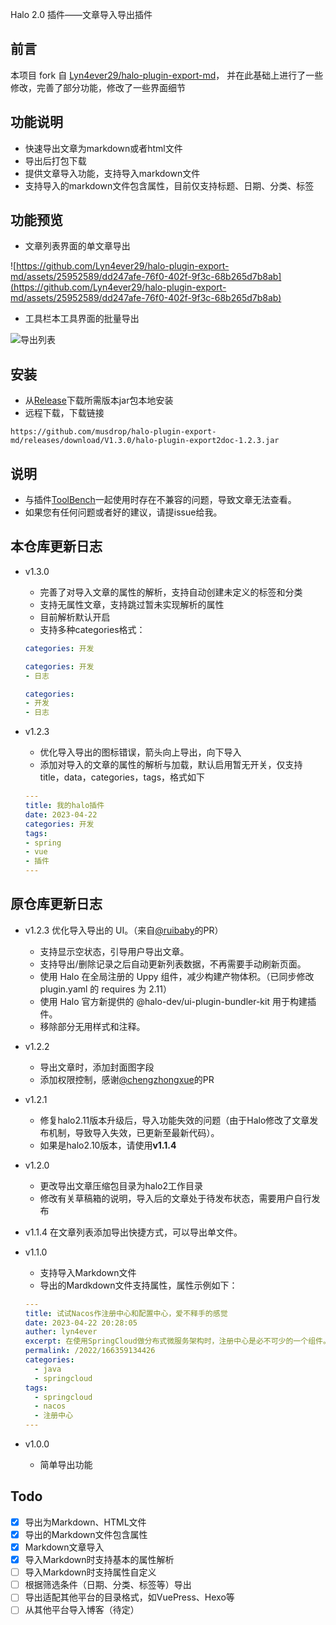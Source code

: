 Halo 2.0 插件——文章导入导出插件
## 前言
本项目 fork 自 [Lyn4ever29/halo-plugin-export-md](https://github.com/Lyn4ever29/halo-plugin-export-md)，
并在此基础上进行了一些修改，完善了部分功能，修改了一些界面细节

## 功能说明
- 快速导出文章为markdown或者html文件
- 导出后打包下载
- 提供文章导入功能，支持导入markdown文件
- 支持导入的markdown文件包含属性，目前仅支持标题、日期、分类、标签

## 功能预览
- 文章列表界面的单文章导出

![https://github.com/Lyn4ever29/halo-plugin-export-md/assets/25952589/dd247afe-76f0-402f-9f3c-68b265d7b8ab](https://github.com/Lyn4ever29/halo-plugin-export-md/assets/25952589/dd247afe-76f0-402f-9f3c-68b265d7b8ab)

- 工具栏本工具界面的批量导出

![导出列表](https://github.com/Lyn4ever29/halo-plugin-export-md/assets/25952589/2404ae3c-582b-4f5e-b9b6-96f7b029af69)


## 安装
- 从[Release](https://github.com/musdrop/halo-plugin-export-md/releases)下载所需版本jar包本地安装
- 远程下载，下载链接
```
https://github.com/musdrop/halo-plugin-export-md/releases/download/V1.3.0/halo-plugin-export2doc-1.2.3.jar
```

## 说明
- 与插件[ToolBench](https://www.halo.run/store/apps/app-SsYlH)一起使用时存在不兼容的问题，导致文章无法查看。
- 如果您有任何问题或者好的建议，请提issue给我。

## 本仓库更新日志
- v1.3.0
  - 完善了对导入文章的属性的解析，支持自动创建未定义的标签和分类
  - 支持无属性文章，支持跳过暂未实现解析的属性
  - 目前解析默认开启
  - 支持多种categories格式：
  ```yaml
  categories: 开发
  ```
  ```yaml
  categories: 开发
  - 日志
  ```
  ```yaml
  categories: 
  - 开发
  - 日志
  ```

- v1.2.3 
  - 优化导入导出的图标错误，箭头向上导出，向下导入
  - 添加对导入的文章的属性的解析与加载，默认启用暂无开关，仅支持title，data，categories，tags，格式如下
  ```yaml
  ---
  title: 我的halo插件
  date: 2023-04-22
  categories: 开发
  tags:
  - spring
  - vue
  - 插件
  ---
  ```

## 原仓库更新日志
- v1.2.3 优化导入导出的 UI。（来自[@ruibaby](https://github.com/ruibaby)的PR）
  - 支持显示空状态，引导用户导出文章。
  - 支持导出/删除记录之后自动更新列表数据，不再需要手动刷新页面。
  - 使用 Halo 在全局注册的 Uppy 组件，减少构建产物体积。（已同步修改 plugin.yaml 的 requires 为 2.11）
  - 使用 Halo 官方新提供的 @halo-dev/ui-plugin-bundler-kit 用于构建插件。
  - 移除部分无用样式和注释。
- v1.2.2
  - 导出文章时，添加封面图字段
  - 添加权限控制，感谢[@chengzhongxue](https://github.com/chengzhongxue)的PR
- v1.2.1
  - 修复halo2.11版本升级后，导入功能失效的问题（由于Halo修改了文章发布机制，导致导入失效，已更新至最新代码）。
  - 如果是halo2.10版本，请使用**v1.1.4**
- v1.2.0
  - 更改导出文章压缩包目录为halo2工作目录
  - 修改有关草稿箱的说明，导入后的文章处于待发布状态，需要用户自行发布
- v1.1.4 在文章列表添加导出快捷方式，可以导出单文件。
- v1.1.0 
  - 支持导入Markdown文件
  - 导出的Mardkdown文件支持属性，属性示例如下：
  
  ```yaml
  ---
  title: 试试Nacos作注册中心和配置中心，爱不释手的感觉
  date: 2023-04-22 20:28:05
  auther: lyn4ever
  excerpt: 在使用SpringCloud做分布式微服务架构时，注册中心是必不可少的一个组件。
  permalink: /2022/166359134426
  categories:
    - java
    - springcloud
  tags:
    - springcloud
    - nacos
    - 注册中心
  ---
  ```
- v1.0.0
  - 简单导出功能

## Todo
- [x] 导出为Markdown、HTML文件
- [x] 导出的Markdown文件包含属性
- [x] Markdown文章导入
- [x] 导入Markdown时支持基本的属性解析
- [ ] 导入Markdown时支持属性自定义
- [ ] 根据筛选条件（日期、分类、标签等）导出
- [ ] 导出适配其他平台的目录格式，如VuePress、Hexo等
- [ ] 从其他平台导入博客（待定）
